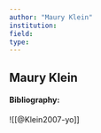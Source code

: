 ```yaml
---
author: "Maury Klein"
institution:
field:
type:
---
```


## Maury Klein
#### Bibliography:

![[@Klein2007-yo]]